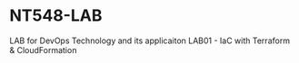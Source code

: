 # NT548-LAB
LAB for DevOps Technology and its applicaiton
LAB01 - IaC with Terraform & CloudFormation
